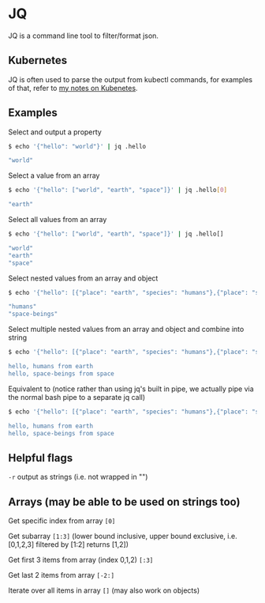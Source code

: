# JQ

JQ is a command line tool to filter/format json.

## Kubernetes

JQ is often used to parse the output from kubectl commands, for examples of that, refer to [my notes on Kubenetes](../containerization/kubernetes).

## Examples

Select and output a property

```sh
$ echo '{"hello": "world"}' | jq .hello

"world"
```

Select a value from an array

```sh
$ echo '{"hello": ["world", "earth", "space"]}' | jq .hello[0]

"earth"
```

Select all values from an array

```sh
$ echo '{"hello": ["world", "earth", "space"]}' | jq .hello[]

"world"
"earth"
"space"
```

Select nested values from an array and object

```sh
$ echo '{"hello": [{"place": "earth", "species": "humans"},{"place": "space", "species": "space-beings"}]} | jq .hello[].species

"humans"
"space-beings"
```

Select multiple nested values from an array and object and combine into string

```sh
$ echo '{"hello": [{"place": "earth", "species": "humans"},{"place": "space", "species": "space-beings"}]} | jq '.hello[] | "hello, " + .species + " from " + .place' -r

hello, humans from earth
hello, space-beings from space
```

Equivalent to (notice rather than using jq's built in pipe, we actually pipe via the normal bash pipe to a separate jq call)
```sh
$ echo '{"hello": [{"place": "earth", "species": "humans"},{"place": "space", "species": "space-beings"}]} | jq .hello[] | jq '"hello, " + .species + " from " + .place' -r

hello, humans from earth
hello, space-beings from space
```


## Helpful flags

`-r` output as strings (i.e. not wrapped in "")

## Arrays (may be able to be used on strings too)

Get specific index from array `[0]`

Get subarray `[1:3]` (lower bound inclusive, upper bound exclusive, i.e. [0,1,2,3] filtered by [1:2] returns [1,2])

Get first 3 items from array (index 0,1,2) `[:3]`

Get last 2 items from array `[-2:]`

Iterate over all items in array `[]` (may also work on objects)
